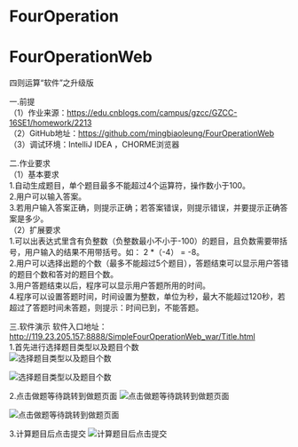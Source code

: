 # FourOperation

# FourOperationWeb
四则运算“软件”之升级版

一.前提  
（1）作业来源：https://edu.cnblogs.com/campus/gzcc/GZCC-16SE1/homework/2213  
（2）GitHub地址：https://github.com/mingbiaoleung/FourOperationWeb  
（3）调试环境：IntelliJ IDEA ，CHORME浏览器  

二.作业要求  
（1）基本要求  
   1.自动生成题目，单个题目最多不能超过4个运算符，操作数小于100。  
   2.用户可以输入答案。  
   3.若用户输入答案正确，则提示正确；若答案错误，则提示错误，并要提示正确答案是多少。  
（2）扩展要求  
    1.可以出表达式里含有负整数（负整数最小不小于-100）的题目，且负数需要带括号，用户输入的结果不用带括号。如： 2 *（-4） = -8。  
    2.用户可以选择出题的个数（最多不能超过5个题目），答题结束可以显示用户答错的题目个数和答对的题目个数。  
    3.用户答题结束以后，程序可以显示用户答题所用的时间。  
    4.程序可以设置答题时间，时间设置为整数，单位为秒，最大不能超过120秒，若超过了答题时间未答题，则提示：时间已到，不能答题。  
    
三.软件演示
软件入口地址：http://119.23.205.157:8888/SimpleFourOperationWeb_war/Title.html  
1.首先进行选择题目类型以及题目个数  
![选择题目类型以及题目个数](https://github.com/mingbiaoleung/FourOperation/blob/FourOperationWeb/SimpleFourOperationWeb/src/main/webapp/images/1.png)

![选择题目类型以及题目个数](https://github.com/mingbiaoleung/FourOperation/tree/FourOperationWeb/SimpleFourOperationWeb/src/main/webapp/images/2.png)

2.点击做题等待跳转到做题页面
![点击做题等待跳转到做题页面](https://github.com/mingbiaoleung/FourOperation/tree/FourOperationWeb/SimpleFourOperationWeb/src/main/webapp/images/3.png)

![点击做题等待跳转到做题页面](https://github.com/mingbiaoleung/FourOperation/tree/FourOperationWeb/SimpleFourOperationWeb/src/main/webapp/images/4.png)

3.计算题目后点击提交
![计算题目后点击提交](https://github.com/mingbiaoleung/FourOperation/tree/FourOperationWeb/SimpleFourOperationWeb/src/main/webapp/images/5.png)
